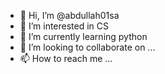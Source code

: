 - 👋 Hi, I’m @abdullah01sa
- 👀 I’m interested in CS
- 🌱 I’m currently learning python 
- 💞️ I’m looking to collaborate on ...
- 📫 How to reach me ...

<!---
abdullah01sa/abdullah01sa is a ✨ special ✨ repository because its `README.md` (this file) appears on your GitHub profile.
You can click the Preview link to take a look at your changes.
--->
